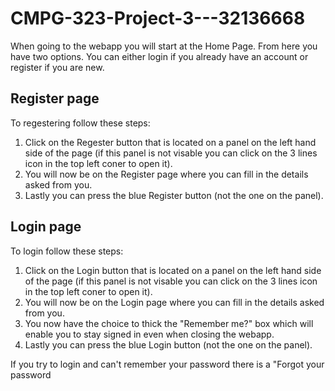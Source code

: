 # CMPG-323-Project-3---32136668

When going to the webapp you will start at the Home Page. From here you have two options. You can either login if you already have an account or register if you are new. 

## Register page
To regestering follow these steps:
1. Click on the Regester button that is located on a panel on the left hand side of the page (if this panel is not visable you can click on the 3 lines icon in the top left coner to open it).
2. You will now be on the Register page where you can fill in the details asked from you.
3. Lastly you can press the blue Register button (not the one on the panel).

## Login page
To login follow these steps:
1. Click on the Login button that is located on a panel on the left hand side of the page (if this panel is not visable you can click on the 3 lines icon in the top left coner to open it).
2. You will now be on the Login page where you can fill in the details asked from you.
3. You now have the choice to thick the "Remember me?" box which will enable you to stay signed in even when closing the webapp.
4. Lastly you can press the blue Login button (not the one on the panel).

If you try to login and can't remember your password there is a "Forgot your password
